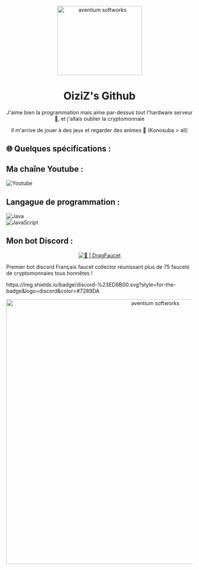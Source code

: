 <p align="center"><img src="https://zupimages.net/up/20/33/qo1u.png" width="228px" height="187px" alt="aventium softworks"></p>
<h1 align="center">OiziZ's Github</h1>
<p align="center">J'aime bien la programmation mais aime par-dessus tout l'hardware serveur 🙂, et j'allais oublier la cryptomonnaie</p>
<p align="center">Il m'arrive de jouer à des jeux et regarder des animes 👾 (Konosuba > all)</p>


<h2>🌐 Quelques spécifications :</h2>

<h2>Ma chaîne Youtube :</h2>
<p>
<img alt="Youtube" src="https://img.shields.io/youtube/channel/subscribers/UCfH29lAasOhgSm611LmCUkw?style=for-the-badge&logo=youtube"/>
</p>

<h2>Langague de programmation :</h2>
<p>
<img alt="Java" src="https://img.shields.io/badge/java-%23ED8B00.svg?style=for-the-badge&logo=java&logoColor=white"/>
<br />
<img alt="JavaScript" src="https://img.shields.io/badge/javascript-%23323330.svg?style=for-the-badge&logo=javascript&logoColor=%23F7DF1E"/>
</p>

<h2>Mon bot Discord :</h2>


<p align="center"><a href="https://top.gg/bot/711143371510644767" >
  <img src="https://top.gg/api/widget/711143371510644767.svg" alt="🐲 | DragFaucet" />
</a>
</p>

<p>Premier bot discord Français faucet collector réunissant plus de 75 faucets de cryptomonnaies tous honnêtes !</p>

<p>https://img.shields.io/badge/discord-%23ED8B00.svg?style=for-the-badge&logo=discord&color=#7289DA</p>

<p align="center"><img src="https://zupimages.net/up/20/44/iff8.jpg" width="789px" height="715px" alt="aventium softworks"></p>
